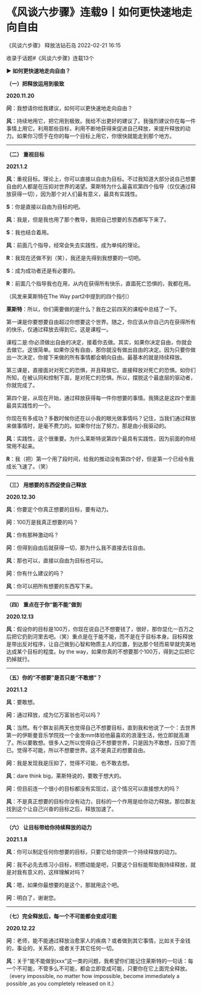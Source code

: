 # 《风谈六步骤》连载9丨如何更快速地走向自由

《风谈六步骤》 释放法钻石岛 2022-02-21 16:15

收录于话题#《风谈六步骤》连载13个

**► 如何更快速地走向自由？**

**（一）把释放运用到极致**

**2020.11.20**

**问**：我想请你给我建议，如何可以更快速地走向自由？

**风**：持续地用它，把它用到极致。我给不出更好的建议了。我强烈建议你在每一件事情上用它。利用那些目标，利用不断地获得来促进自己释放，来提升释放的动力。如果你习惯于在你的每一个目标上用它，你很快就能走到那个地方。

________________________________________

**（二） 重视目标** 

**2021.1.2**  

**风**：重视目标。理论上，你可以直接以自由为目标。不过我知道大部分说自己想要自由的人都是在压抑对世界的渴望。莱斯特为什么最喜欢第四个指导（仅仅通过释放获得一切），因为那个对人们最有意义，最具有实践性。

**S**：你是直接以自由为目标的吧。

**风**：我是，但是我也用了那个教导，我把自己想要的东西都写下来了。

**S**：我也结合着用。

**风**：前面几个指导，经常会失去实践性，成为单纯的理论。

**R**：我现在还做不到（笑），我还是先得到我想要的一切吧。

**S**：成为成功者还是有必要的。

**R**：前面几个指导我也在用，从内在获得所有快乐，直面死亡恐惧的，我都在用。

（风发来莱斯特在The Way part2中提到的四个指引）

**莱斯特**：所以，你们需要做的是什么？我在之前四天的课程中总结了一下。

第一课是你要想要自由超过你想要这个世界。随之，你应该从你自己内在获得所有的快乐，仅通过释放去得到它。这是课程一。 

课程二是:你必须做出自由的决定，接着你去做。其实，如果你决定自由，你就会去做它。这很简单。如果你没有自由，那你就没有做出自由的决定。因为只要你做出一次决定，你接下来做的所有事情都会朝向自由。最基本的就是持续释放。

第三课是，直接面对对死亡的恐惧，并且释放它。直接释放对死亡的恐惧。如你们所知，在被认同和控制下面，是对死亡的恐惧。所以，摆脱这个最底层的驱动者，你就完成了。

第四个是，从现在开始，通过释放获得每一件你想要的事情。我猜这是这四个里面最具实践性的一个。

你现在有多成功？多数时候你还在以小我的眼光做事情吗？记住，当我们通过释放来做事情时，是毫不费力的。如果你付出了努力，那是由小我驱动的。




**风**：实践性，这个很重要。为什么莱斯特说第四个最具有实践性，因为前面的你经常用不起来。

**R**：我（把）第一个用了段时间，给我的推动没有第四个好，但是第一个已经令我成长飞速了。（笑）




________________________________________




**（三） 用想要的东西促使自己释放** 

**2020.12.30**  

**风**：你要定个你真正想要的目标，要有动力。

**问**：100万是我真正想要的吗？

**风**：你有那种激动吗？

**问**：但得到自由后就获得一切，那为什么我不直接去往自由。

**风**：那也可以，直接以自由为目标也可以。

**问**：你有什么建议的吗？

**风**：你可以把所有想要的东西写下来。




________________________________________

**（四） 重点在于你“能不能”做到**

**2020.12.13**  

**风**：假设你的目标是100万，你现在说自己不想要钱了，很好，那你显化一百万之后把它扔到河里去吧。（笑）重点是在于能不能，而不是在于目标本身。目标释放是带出反对程序，让自己做到心智和物质主人的位置，到达那个轻而易举就完美地达成某个目标的程度。by the way，如果你真的不想要那个100万，得到之后把它扔掉就行。




________________________________________

**（五）你的“不想要”是否只是“不敢想”？**

**2021.1.2**   

**风**：要敢想。

**问**：通过释放，成为亿万富翁也可以吗？

**风**：当然。有个群友前两天也觉得自己不想要目标，直到我和他说了一个：去世界第一的伊斯曼音乐学院找一个金发mm体验他最喜欢的浪漫生活，他立即就高潮了。所以要敢想。很多人之所以觉得自己不想要世界，只是因为不敢想，压抑了而已。觉得不可能，所以不想要世界。这不是真正的想要自由。

**问**：我是发现我是压抑了，觉得不可能，也不敢去想。

**风**：dare think big，莱斯特说的，要敢于想大的。

**问**：但目前连一个很小的目标都没有实现过，这个情况可以直接想大的吗？

**风**：不是真正想要的目标你没有动力，目标的一个作用是给你动力释放。那位群友找到这个让自己兴奋的目标之后，释放加速了。




________________________________________

 **（六） 让目标带给你持续释放的动力**

 **2021.1.8** 

**风**：你可以制定任何你想要的目标，只要它给你提供一个持续释放的动力。

**问**：我不必先去练习小目标，积攒动能是吧，只要这个目标能帮助我持续释放，就是对我有意义的，这样理解对吗？

**风**：嗯，如果你最想要的是这个，那就用这个吧。

**问**：明白了，谢谢您。




________________________________________

 **（七）完全释放后，每一个不可能都会变成可能**

**2020.12.22** 

**问**：老师，能不能通过释放治愈家人的疾病？或者做到其它事情，比如关于金钱的，事业的，关系的，或者关于其它任何一切。

**风**：关于“能不能做到xxx”这一类的问题，我希望你们能记住莱斯特的一句话：每一个不可能，不管多么不可能，都会立即变成可能，只要你在它上面完全释放。（every impossible, no matter how impossible, become immediately a possible ,as you completely released on it.）
